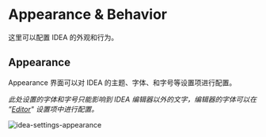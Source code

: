 # Appearance & Behavior

这里可以配置 IDEA 的外观和行为。

## Appearance

Appearance 界面可以对 IDEA 的主题、字体、和字号等设置项进行配置。

*此处设置的字体和字号只能影响到 IDEA 编辑器以外的文字，编辑器的字体可以在 ”[Editor](/practices/settings/editor.html#font)" 设置项中进行配置。*

![idea-settings-appearance](https://rmt.ladydaily.com/fetch/seven/storage/image-20210725174613643.png)